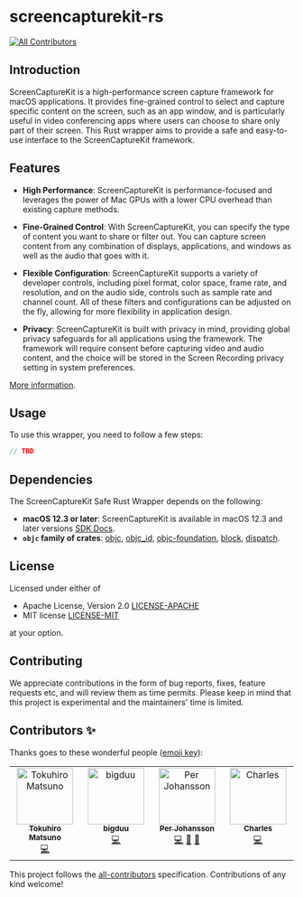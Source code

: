 # screencapturekit-rs
<!-- ALL-CONTRIBUTORS-BADGE:START - Do not remove or modify this section -->
[![All Contributors](https://img.shields.io/badge/all_contributors-4-orange.svg?style=flat-square)](#contributors-)
<!-- ALL-CONTRIBUTORS-BADGE:END -->

## Introduction

ScreenCaptureKit is a high-performance screen capture framework for macOS applications.
It provides fine-grained control to select and capture specific content on the screen,
such as an app window, and is particularly useful in video conferencing apps where
users can choose to share only part of their screen. This Rust wrapper aims to
provide a safe and easy-to-use interface to the ScreenCaptureKit framework.

## Features

- **High Performance**: ScreenCaptureKit is performance-focused and leverages
  the power of Mac GPUs with a lower CPU overhead than existing capture methods.
- **Fine-Grained Control**: With ScreenCaptureKit, you can specify the
  type of content you want to share or filter out. You can capture screen content
  from any combination of displays, applications, and windows
  as well as the audio that goes with it.
- **Flexible Configuration**: ScreenCaptureKit supports a variety of developer controls,
  including pixel format, color space, frame rate, and resolution,
  and on the audio side, controls such as sample rate and channel count.
  All of these filters and configurations can be adjusted on the fly,
  allowing for more flexibility in application design.

- **Privacy**: ScreenCaptureKit is built with privacy in mind,
  providing global privacy safeguards for all applications using the framework.
  The framework will require consent before capturing video and audio content,
  and the choice will be stored in the Screen Recording privacy setting in
  system preferences.

[More information](https://developer.apple.com/videos/play/wwdc2022/10156/).

## Usage

To use this wrapper, you need to follow a few steps:

```rust
// TBD
```

## Dependencies

The ScreenCaptureKit Safe Rust Wrapper depends on the following:

- **macOS 12.3 or later**: ScreenCaptureKit is available in macOS 12.3 and later
  versions [SDK Docs](https://developer.apple.com/documentation/screencapturekit?language=objc).
- **`objc` family of crates**:
  [objc](https://docs.rs/objc/),
  [objc_id](https://docs.rs/objc_id),
  [objc-foundation](https://docs.rs/objc_foundation),
  [block](https://docs.rs/block),
  [dispatch](https://docs.rs/block).

## License

Licensed under either of

- Apache License, Version 2.0 [LICENSE-APACHE](LICENSE-APACHE)
- MIT license [LICENSE-MIT](LICENSE-MIT)

at your option.

## Contributing

We appreciate contributions in the form of bug reports,
fixes, feature requests etc, and will review them as time permits.
Please keep in mind that this project is experimental and the
maintainers' time is limited.




## Contributors ✨

Thanks goes to these wonderful people ([emoji key](https://allcontributors.org/docs/en/emoji-key)):


<!-- ALL-CONTRIBUTORS-LIST:START - Do not remove or modify this section -->
<!-- prettier-ignore-start -->
<!-- markdownlint-disable -->
<table>
  <tbody>
    <tr>
      <td align="center" valign="top" width="14.28%"><a href="http://64p.org/"><img src="https://avatars.githubusercontent.com/u/21084?v=4?s=100" width="100px;" alt="Tokuhiro Matsuno"/><br /><sub><b>Tokuhiro Matsuno</b></sub></a><br /><a href="https://github.com/svtlabs/screencapturekit-rs/commits?author=tokuhirom" title="Code">💻</a></td>
      <td align="center" valign="top" width="14.28%"><a href="https://github.com/bigduu"><img src="https://avatars.githubusercontent.com/u/18681616?v=4?s=100" width="100px;" alt="bigduu"/><br /><sub><b>bigduu</b></sub></a><br /><a href="https://github.com/svtlabs/screencapturekit-rs/commits?author=bigduu" title="Code">💻</a></td>
      <td align="center" valign="top" width="14.28%"><a href="http://doom.fish"><img src="https://avatars.githubusercontent.com/u/1427038?v=4?s=100" width="100px;" alt="Per Johansson"/><br /><sub><b>Per Johansson</b></sub></a><br /><a href="https://github.com/svtlabs/screencapturekit-rs/commits?author=1313" title="Code">💻</a> <a href="#ideas-1313" title="Ideas, Planning, & Feedback">🤔</a> <a href="#maintenance-1313" title="Maintenance">🚧</a></td>
      <td align="center" valign="top" width="14.28%"><a href="https://www.aizcutei.com"><img src="https://avatars.githubusercontent.com/u/20311560?v=4?s=100" width="100px;" alt="Charles"/><br /><sub><b>Charles</b></sub></a><br /><a href="https://github.com/svtlabs/screencapturekit-rs/commits?author=aizcutei" title="Code">💻</a></td>
    </tr>
  </tbody>
</table>

<!-- markdownlint-restore -->
<!-- prettier-ignore-end -->

<!-- ALL-CONTRIBUTORS-LIST:END -->

This project follows the [all-contributors](https://github.com/all-contributors/all-contributors) specification. Contributions of any kind welcome!
